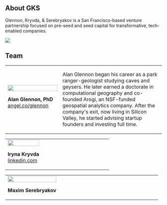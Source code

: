 ## About GKS

Glennon, Kryvda, & Serebryakov is a San Francisco-based venture partnership focused on pre-seed and seed capital for transformative, tech-enabled companies.

<p>
<img src="https://gks-vc.github.io/assets/images/hacker.jpg"> 
</p>

## Team

<table>
  <tr>
    <td width="35%">
      <img src="https://gks-vc.github.io/assets/images/gksvc-glennon.jpg" width="100%"><p />
      <b>Alan Glennon, PhD</b><br />
      <a href="https://angel.co/glennon">angel.co/glennon</a><br />
    </td>
    <td width="65%" valign="top">
      
Alan Glennon began his career as a park ranger-geologist studying caves and geysers. He later earned a doctorate in computational geography and co-founded Arogi, an NSF-funded geospatial analytics company. After the company's exit, now living in Silicon Valley, he started advising startup founders and investing full time. 
    </td>
  </tr>
</table>

<table>
  <tr>
    <td width="35%">
      <img src="https://gks-vc.github.io/assets/images/gksvc-glennon.jpg" width="100%"><p />
      <b>Iryna Kryvda</b><br />
      <a href="https://www.linkedin.com/in/iryna-kryvda-a12429b9/">linkedin.com</a><br />
    </td>
    <td width="65%" valign="top">
    </td>
  </tr>
</table>

<table>
  <tr>
    <td width="35%">
      <img src="https://gks-vc.github.io/assets/images/gksvc-glennon.jpg" width="100%"><p />
      <b>Maxim Serebryakov</b><br />
    </td>
    <td width="65%" valign="top">
    </td>
  </tr>
</table>


